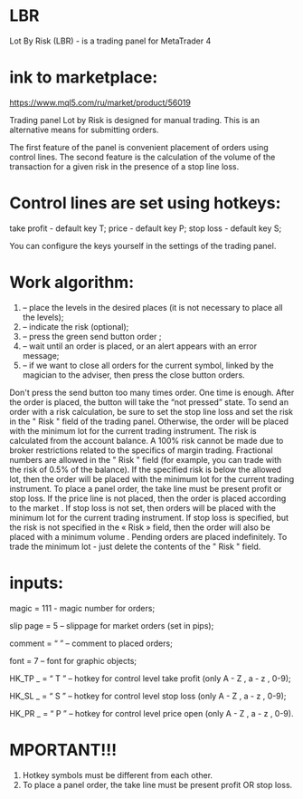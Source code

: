 # LBR
Lot By Risk (LBR) - is a trading panel for MetaTrader 4

# ink to marketplace: 
https://www.mql5.com/ru/market/product/56019

Trading panel Lot by Risk is designed for manual trading. This is an alternative means for submitting orders.

The first feature of the panel is convenient placement of orders using control lines. The second feature is the calculation of the volume of the transaction for a given risk in the presence of a stop line loss.

# Control lines are set using hotkeys:

take profit - default key T;
price - default key P;
stop loss - default key S;

You can configure the keys yourself in the settings of the trading panel.

# Work algorithm:

1) – place the levels in the desired places (it is not necessary to place all the levels);
2) – indicate the risk (optional);
3) – press the green send button order ;
4) – wait until an order is placed, or an alert appears with an error message;
5) – if we want to close all orders for the current symbol, linked by the magician to the adviser, then press the close button orders.

Don't press the send button too many times order. One time is enough. After the order is placed, the button will take the “not pressed” state.
To send an order with a risk calculation, be sure to set the stop line loss and set the risk in the " Risk " field of the trading panel. Otherwise, the order will be placed with the minimum lot for the current trading instrument.
The risk is calculated from the account balance. A 100% risk cannot be made due to broker restrictions related to the specifics of margin trading.
Fractional numbers are allowed in the " Risk " field (for example, you can trade with the risk of 0.5% of the balance).
If the specified risk is below the allowed lot, then the order will be placed with the minimum lot for the current trading instrument.
To place a panel order, the take line must be present profit or stop loss.
If the price line is not placed, then the order is placed according to the market .
If stop loss is not set, then orders will be placed with the minimum lot for the current trading instrument.
If stop loss is specified, but the risk is not specified in the « Risk » field, then the order will also be placed with a minimum volume .
Pending orders are placed indefinitely.
To trade the minimum lot - just delete the contents of the " Risk " field.

# inputs:

magic = 111 - magic number for orders;

slip page = 5 – slippage for market orders (set in pips);

comment = “ ” – comment to placed orders;

font = 7 – font for graphic objects;

HK_TP _ = “ T ” – hotkey for control level take profit (only A - Z , a - z , 0-9);

HK_SL _ = “ S ” – hotkey for control level stop loss (only A - Z , a - z , 0-9);

HK_PR _ = “ P ” – hotkey for control level price open (only A - Z , a - z , 0-9).

# MPORTANT!!!
1) Hotkey symbols must be different from each other.
2) To place a panel order, the take line must be present profit OR stop loss.
